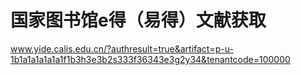 # 国家图书馆e得（易得）文献获取
www.yide.calis.edu.cn/?authresult=true&artifact=p-u-1b1a1a1a1a1a1f1b3h3e3b2s333f36343e3g2y34&tenantcode=100000




















